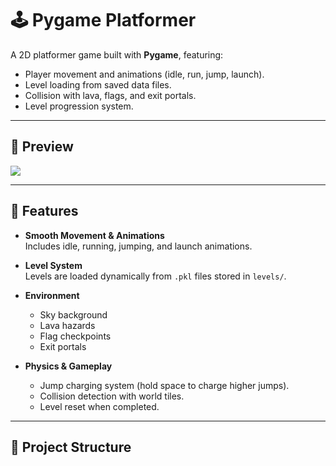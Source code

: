 # 🕹️ Pygame Platformer

A 2D platformer game built with **Pygame**, featuring:
- Player movement and animations (idle, run, jump, launch).
- Level loading from saved data files.
- Collision with lava, flags, and exit portals.
- Level progression system.

---

## 📸 Preview
![](https://github.com/Undeacl/Simple-Platformer/blob/main/image/Preview%20Gif.gif)

---

## 🚀 Features
- **Smooth Movement & Animations**  
  Includes idle, running, jumping, and launch animations.

- **Level System**  
  Levels are loaded dynamically from `.pkl` files stored in `levels/`.

- **Environment**  
  - Sky background  
  - Lava hazards  
  - Flag checkpoints  
  - Exit portals  

- **Physics & Gameplay**  
  - Jump charging system (hold space to charge higher jumps).  
  - Collision detection with world tiles.  
  - Level reset when completed.  

---

## 📂 Project Structure
